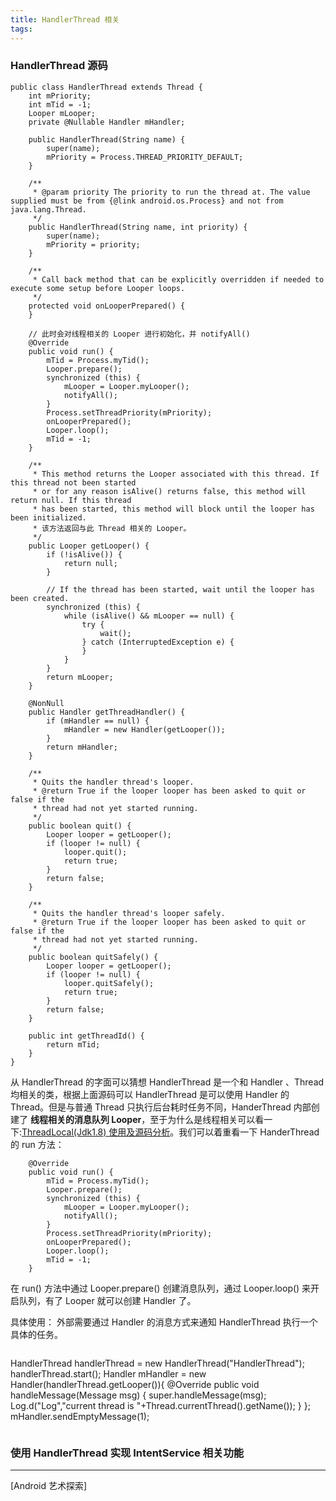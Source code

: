 ```yaml
---
title: HandlerThread 相关
tags:
---
```


### HandlerThread 源码

```
public class HandlerThread extends Thread {
    int mPriority;
    int mTid = -1;
    Looper mLooper;
    private @Nullable Handler mHandler;

    public HandlerThread(String name) {
        super(name);
        mPriority = Process.THREAD_PRIORITY_DEFAULT;
    }
    
    /**
     * @param priority The priority to run the thread at. The value supplied must be from {@link android.os.Process} and not from java.lang.Thread.
     */
    public HandlerThread(String name, int priority) {
        super(name);
        mPriority = priority;
    }
    
    /**
     * Call back method that can be explicitly overridden if needed to execute some setup before Looper loops.
     */
    protected void onLooperPrepared() {
    }

    // 此时会对线程相关的 Looper 进行初始化，并 notifyAll()
    @Override
    public void run() {
        mTid = Process.myTid();
        Looper.prepare();
        synchronized (this) {
            mLooper = Looper.myLooper();
            notifyAll();
        }
        Process.setThreadPriority(mPriority);
        onLooperPrepared();
        Looper.loop();
        mTid = -1;
    }
    
    /**
     * This method returns the Looper associated with this thread. If this thread not been started
     * or for any reason isAlive() returns false, this method will return null. If this thread
     * has been started, this method will block until the looper has been initialized.  
     * 该方法返回与此 Thread 相关的 Looper。
     */
    public Looper getLooper() {
        if (!isAlive()) {
            return null;
        }
        
        // If the thread has been started, wait until the looper has been created.
        synchronized (this) {
            while (isAlive() && mLooper == null) {
                try {
                    wait();
                } catch (InterruptedException e) {
                }
            }
        }
        return mLooper;
    }

    @NonNull
    public Handler getThreadHandler() {
        if (mHandler == null) {
            mHandler = new Handler(getLooper());
        }
        return mHandler;
    }

    /**
     * Quits the handler thread's looper.
     * @return True if the looper looper has been asked to quit or false if the
     * thread had not yet started running.
     */
    public boolean quit() {
        Looper looper = getLooper();
        if (looper != null) {
            looper.quit();
            return true;
        }
        return false;
    }

    /**
     * Quits the handler thread's looper safely.
     * @return True if the looper looper has been asked to quit or false if the
     * thread had not yet started running.
     */
    public boolean quitSafely() {
        Looper looper = getLooper();
        if (looper != null) {
            looper.quitSafely();
            return true;
        }
        return false;
    }

    public int getThreadId() {
        return mTid;
    }
}
```
从 HandlerThread 的字面可以猜想 HandlerThread 是一个和 Handler 、Thread 均相关的类，根据上面源码可以 HandlerThread 是可以使用 Handler 的 Thread。但是与普通 Thread 只执行后台耗时任务不同，HanderThread 内部创建了 **线程相关的消息队列 Looper**，至于为什么是线程相关可以看一下:[ThreadLocal(Jdk1.8) 使用及源码分析](https://leegyplus.github.io/2019/09/19/ThreadLocal(Jdk1.8)%20%E4%BD%BF%E7%94%A8%E5%8F%8A%E6%BA%90%E7%A0%81%E5%88%86%E6%9E%90/)。我们可以着重看一下 HanderThread 的 run 方法：

```
    @Override
    public void run() {
        mTid = Process.myTid();
        Looper.prepare();
        synchronized (this) {
            mLooper = Looper.myLooper();
            notifyAll();
        }
        Process.setThreadPriority(mPriority);
        onLooperPrepared();
        Looper.loop();
        mTid = -1;
    }
```

在 run() 方法中通过 Looper.prepare() 创建消息队列，通过 Looper.loop() 来开启队列，有了 Looper 就可以创建 Handler 了。

具体使用：
    外部需要通过 Handler 的消息方式来通知 HandlerThread 执行一个具体的任务。

```
```
HandlerThread handlerThread = new HandlerThread("HandlerThread");
handlerThread.start();
Handler mHandler = new Handler(handlerThread.getLooper()){
    @Override
    public void handleMessage(Message msg) {
        super.handleMessage(msg);
        Log.d("Log","current thread is "+Thread.currentThread().getName());
    }
};
mHandler.sendEmptyMessage(1);
```
```

### 使用 HandlerThread 实现 IntentService 相关功能





----

[Android 艺术探索]